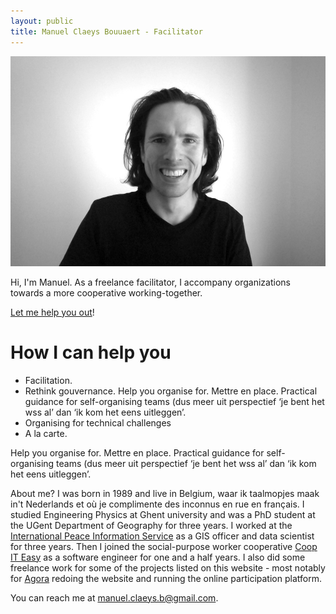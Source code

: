 ```yaml
---
layout: public
title: Manuel Claeys Bouuaert - Facilitator
---
```

<img src="img/manuel.jpg" class="portrait">

Hi, I'm Manuel. As a freelance facilitator, I accompany organizations towards a more cooperative working-together.

<a href="/freelance" class="internal">Let me help you out</a>!

# How I can help you

- Facilitation. 
- Rethink gouvernance. Help you organise for. Mettre en place. Practical guidance for self-organising teams (dus meer uit perspectief ‘je bent het wss al’ dan ‘ik kom het eens uitleggen’.
- Organising for technical challenges 
- A la carte.

Help you organise for. Mettre en place. Practical guidance for self-organising teams (dus meer uit perspectief ‘je bent het wss al’ dan ‘ik kom het eens uitleggen’.


About me? I was born in 1989 and live in Belgium, waar ik taalmopjes maak in't Nederlands et où je complimente des inconnus en rue en français. I studied Engineering Physics at Ghent university and was a PhD student at the UGent Department of Geography for three years. I worked at the [International Peace Information Service](https://ipisresearch.be) as a GIS officer and data scientist for three years. Then I joined the social-purpose worker cooperative [Coop IT Easy](https://coopiteasy.be) as a software engineer for one and a half years. I also did some freelance work for some of the projects listed on this website - most notably for [Agora](https://agora.brussels) redoing the website and running the online participation platform.

You can reach me at <a href="mailto:manuel.claeys.b@gmail.com" class="email">manuel.claeys.b@gmail.com</a>.
